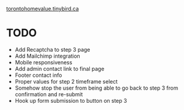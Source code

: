 [torontohomevalue.tinybird.ca](http://torontohomevalue.tinybird.ca)

# TODO
- Add Recaptcha to step 3 page
- Add Mailchimp integration
- Mobile responsiveness
- Add admin contact link to final page
- Footer contact info
- Proper values for step 2 timeframe select
- Somehow stop the user from being able to go back to step 3 from confirmation and re-submit
- Hook up form submission to button on step 3
